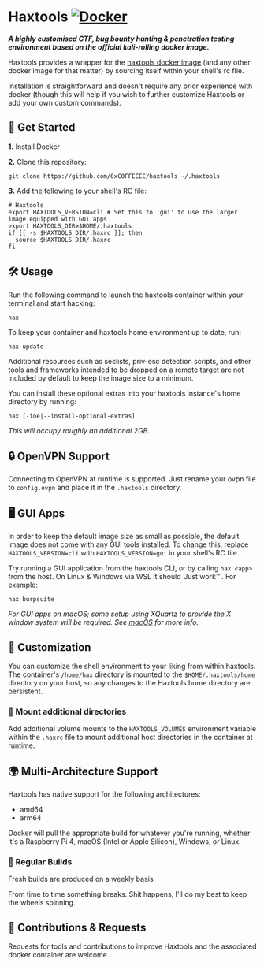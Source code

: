 # Haxtools [![Docker](https://github.com/0xC0FFEEEE/haxtools/actions/workflows/docker-ci.yml/badge.svg)](https://github.com/0xC0FFEEEE/haxtools/actions/workflows/docker-ci.yml)

***A highly customised CTF, bug bounty hunting & penetration testing environment based on the official kali-rolling docker image.***

Haxtools provides a wrapper for the [haxtools docker image](https://hub.docker.com/repository/docker/infosux/haxtools/general) (and any other docker image for that matter) by sourcing itself within your shell's rc file.

Installation is straightforward and doesn't require any prior experience with docker (though this will help if you wish to further customize Haxtools or add your own custom commands).

## 🚀 Get Started
**1.** Install Docker

**2.** Clone this repository:
```
git clone https://github.com/0xC0FFEEEE/haxtools ~/.haxtools
```

**3.** Add the following to your shell's RC file:
```
# Haxtools
export HAXTOOLS_VERSION=cli # Set this to 'gui' to use the larger image equipped with GUI apps
export HAXTOOLS_DIR=$HOME/.haxtools
if [[ -s $HAXTOOLS_DIR/.haxrc ]]; then
  source $HAXTOOLS_DIR/.haxrc
fi
```

## 🛠️ Usage

Run the following command to launch the haxtools container within your terminal and start hacking:

```
hax
```

To keep your container and haxtools home environment up to date, run:

```
hax update
```

Additional resources such as seclists, priv-esc detection scripts, and other tools and frameworks intended to be dropped on a remote target are not included by default to keep the image size to a minimum.

You can install these optional extras into your haxtools instance's home directory by running:

```
hax [-ioe|--install-optional-extras]
```
*This will occupy roughly an additional 2GB*.

## 🔒 OpenVPN Support

Connecting to OpenVPN at runtime is supported. Just rename your ovpn file to `config.ovpn` and place it in the `.haxtools` directory.

## 🖥️ GUI Apps

In order to keep the default image size as small as possible, the default image does not come with any GUI tools installed. To change this, replace `HAXTOOLS_VERSION=cli` with `HAXTOOLS_VERSION=gui` in your shell's RC file.

Try running a GUI application from the haxtools CLI, or by calling `hax <app>` from the host. On Linux & Windows via WSL it should 'Just work™'. For example:

```
hax burpsuite
```

*For GUI apps on macOS; some setup using XQuartz to provide the X window system will be required. See [macOS](docs/macOS.md) for more info.*

## 🔧 Customization

You can customize the shell environment to your liking from within haxtools. The container's `/home/hax` directory is mounted to the `$HOME/.haxtools/home` directory on your host, so any changes to the Haxtools home directory are persistent.

### 📂 Mount additional directories

Add additional volume mounts to the `HAXTOOLS_VOLUMES` environment variable within the `.haxrc` file to mount additional host directories in the container at runtime.

## 🌍 Multi-Architecture Support

Haxtools has native support for the following architectures:

* amd64
* arm64

Docker will pull the appropriate build for whatever you're running, whether it's a Raspberry Pi 4, macOS (Intel or Apple Silicon), Windows, or Linux.

### 🔄 Regular Builds

Fresh builds are produced on a weekly basis.

From time to time something breaks. Shit happens, I'll do my best to keep the wheels spinning.

## 🤝 Contributions & Requests

Requests for tools and contributions to improve Haxtools and the associated docker container are welcome.
